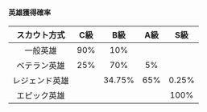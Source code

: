﻿#### 英雄獲得確率

| スカウト方式 | C級 | B級 | A級 | S級 |
|:---:|:---:|:---:|:---:|:---:|
| 一般英雄 | 90% | 10% |  |  |
| ベテラン英雄 | 25% | 70% | 5% |  |
| レジェンド英雄 |  | 34.75% | 65% | 0.25% |
| エピック英雄 |  |  |  | 100% |




